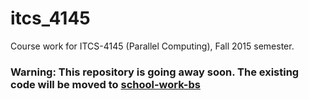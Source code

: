 # itcs_4145

Course work for ITCS-4145 (Parallel Computing), Fall 2015 semester.

### Warning: This repository is going away soon. The existing code will be moved to [school-work-bs](https://github.com/slabby-tackler/school-work-bs)

